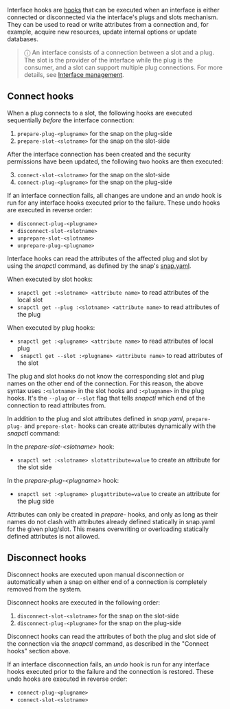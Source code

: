 Interface hooks are [hooks](/t/supported-snap-hooks/3795) that can be executed when an interface is either connected or disconnected via the interface's plugs and slots mechanism. They can be used to read or write attributes from a connection and, for example, acquire new resources, update internal options or update databases.

> ⓘ An interface consists of a connection between a slot and a plug. The slot is the provider of the interface while the plug is the consumer, and a slot can support multiple plug connections. For more details, see [Interface management](/t/interface-management/6154).

## Connect hooks

When a plug connects to a slot, the following hooks are executed sequentially *before* the interface connection:

1. `prepare-plug-<plugname>` for the snap on the plug-side
2. `prepare-slot-<slotname>` for the snap on the slot-side

After the interface connection has been created and the security permissions have been updated, the following two hooks are then executed:

3. `connect-slot-<slotname>` for the snap on the slot-side
4. `connect-plug-<plugname>` for the snap on the plug-side

If an interface connection fails, all changes are undone and an *undo* hook is run for any interface hooks executed prior to the failure. These undo hooks are executed in reverse order:

- `disconnect-plug-<plugname>`
- `disconnect-slot-<slotname>`
- `unprepare-slot-<slotname>`
- `unprepare-plug-<plugname>`

Interface hooks can read the attributes of the affected plug and slot by using the *snapctl* command, as defined by the snap's  [snap.yaml](/t/the-snap-format/698).

When executed by slot hooks:
- `snapctl get :<slotname> <attribute name>` to read attributes of the local slot
- `snapctl get --plug :<slotname> <attribute name>` to read attributes of the plug

When executed by plug hooks:
- `snapctl get :<plugname> <attribute name>` to read attributes of local plug
- ` snapctl get --slot :<plugname> <attribute name>` to read attributes of the slot

The plug and slot hooks do not know the corresponding slot and plug names on the other end of the connection. For this reason, the above syntax uses `:<slotname>` in the slot hooks and `:<plugname>` in the plug hooks. It's the `--plug` or `--slot` flag that tells *snapctl* which end of the connection to read attributes from.

In addition to the plug and slot attributes defined in *snap.yaml*, `prepare-plug-` and `prepare-slot-` hooks can create attributes dynamically with the *snapctl* command:

In the *prepare-slot-&lt;slotname&gt;* hook:
- `snapctl set :<slotname> slotattribute=value` to create an attribute for the slot side

In the *prepare-plug-&lt;plugname&gt;* hook:
- `snapctl set :<plugname> plugattribute=value` to create an attribute for the plug side

Attributes can only be created in *prepare-* hooks, and only as long as their names do not clash with attributes already defined statically in snap.yaml for the given plug/slot. This means overwriting or overloading statically defined attributes is not allowed.

## Disconnect hooks

Disconnect hooks are executed upon manual disconnection or automatically when a snap on either end of a connection is completely removed from the system.

Disconnect hooks are executed in the following order:
1. `disconnect-slot-<slotname>` for the snap on the slot-side
2. `disconnect-plug-<plugname>` for the snap on the plug-side

Disconnect hooks can read the attributes of both the plug and slot side of the connection via the *snapctl* command, as described in the "Connect hooks" section above.

If an interface disconnection fails, an *undo* hook is run for any interface hooks executed prior to the failure and the connection is restored. These undo hooks are executed in reverse order:

- `connect-plug-<plugname>`
- `connect-slot-<slotname>`